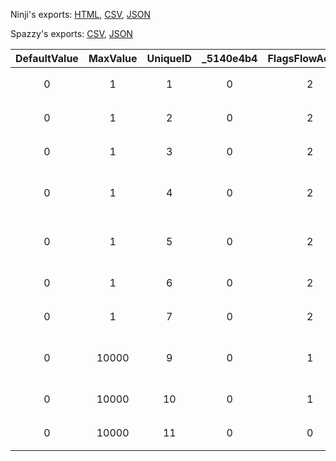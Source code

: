 Ninji's exports: [HTML](https://wuffs.org/acnh/bcsv_150/html/EventFlagsHouseParam.html), [CSV](https://wuffs.org/acnh/bcsv_150/csv/EventFlagsHouseParam.csv), [JSON](https://wuffs.org/acnh/bcsv_150/json/EventFlagsHouseParam.json)

Spazzy's exports: [CSV](https://github.com/McSpazzy/acnh-csv/blob/master/EventFlagsHouseParam.csv), [JSON](https://github.com/McSpazzy/acnh-json/blob/master/EventFlagsHouseParam.json)

| DefaultValue | MaxValue | UniqueID | _5140e4b4 | FlagsFlowAccess | Key | Name |
|:--:|:--:|:--:|:--:|:--:|:--:|:--:|
| 0 | 1 | 1 | 0 | 2 | 'HouseOrder1' | 'テント→6x6増築申込' | 
| 0 | 1 | 2 | 0 | 2 | 'HouseOrder2' | '6x6→8x8増築申込' | 
| 0 | 1 | 3 | 0 | 2 | 'HouseOrder3' | '8x8→8x8+奥増築申込' | 
| 0 | 1 | 4 | 0 | 2 | 'HouseOrder4' | '8x8+奥→8x8+奥左増築申込' | 
| 0 | 1 | 5 | 0 | 2 | 'HouseOrder5' | '8x8+奥左→8x8+奥左右増築申込' | 
| 0 | 1 | 6 | 0 | 2 | 'HouseOrder6' | '8x8+奥左右→2F増築申込' | 
| 0 | 1 | 7 | 0 | 2 | 'HouseOrder7' | '2F→地下増築申込' | 
| 0 | 10000 | 9 | 0 | 1 | 'CountHouseBuild' | 'テントから家になって何日目か' | 
| 0 | 10000 | 10 | 0 | 1 | 'CountUnderGroundBuild' | '地下室ができて何日目か' | 
| 0 | 10000 | 11 | 0 | 0 | 'CountHouseExtension' | '最後に増築してからの日数' | 
